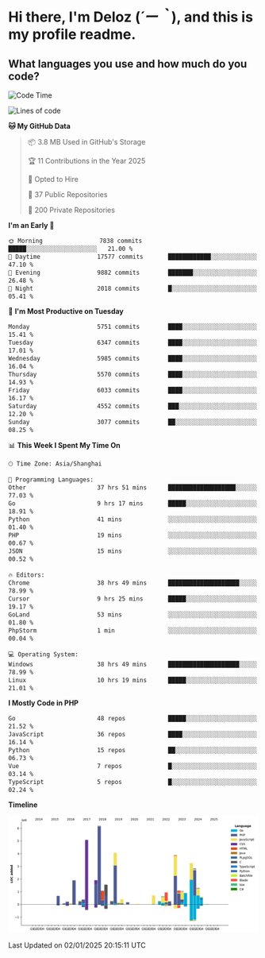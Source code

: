 # **Hi there, I'm Deloz (*´ー｀*), and this is my profile readme.**

## **What languages you use and how much do you code?**

<!--START_SECTION:waka-->
![Code Time](http://img.shields.io/badge/Code%20Time-5%2C418%20hrs%2057%20mins-blue)

![Lines of code](https://img.shields.io/badge/From%20Hello%20World%20I%27ve%20Written-42.0%20million%20lines%20of%20code-blue)

**🐱 My GitHub Data** 

> 📦 3.8 MB Used in GitHub's Storage 
 > 
> 🏆 11 Contributions in the Year 2025
 > 
> 💼 Opted to Hire
 > 
> 📜 37 Public Repositories 
 > 
> 🔑 200 Private Repositories 
 > 
**I'm an Early 🐤** 

```text
🌞 Morning                7838 commits        █████░░░░░░░░░░░░░░░░░░░░   21.00 % 
🌆 Daytime                17577 commits       ████████████░░░░░░░░░░░░░   47.10 % 
🌃 Evening                9882 commits        ███████░░░░░░░░░░░░░░░░░░   26.48 % 
🌙 Night                  2018 commits        █░░░░░░░░░░░░░░░░░░░░░░░░   05.41 % 
```
📅 **I'm Most Productive on Tuesday** 

```text
Monday                   5751 commits        ████░░░░░░░░░░░░░░░░░░░░░   15.41 % 
Tuesday                  6347 commits        ████░░░░░░░░░░░░░░░░░░░░░   17.01 % 
Wednesday                5985 commits        ████░░░░░░░░░░░░░░░░░░░░░   16.04 % 
Thursday                 5570 commits        ████░░░░░░░░░░░░░░░░░░░░░   14.93 % 
Friday                   6033 commits        ████░░░░░░░░░░░░░░░░░░░░░   16.17 % 
Saturday                 4552 commits        ███░░░░░░░░░░░░░░░░░░░░░░   12.20 % 
Sunday                   3077 commits        ██░░░░░░░░░░░░░░░░░░░░░░░   08.25 % 
```


📊 **This Week I Spent My Time On** 

```text
🕑︎ Time Zone: Asia/Shanghai

💬 Programming Languages: 
Other                    37 hrs 51 mins      ███████████████████░░░░░░   77.03 % 
Go                       9 hrs 17 mins       █████░░░░░░░░░░░░░░░░░░░░   18.91 % 
Python                   41 mins             ░░░░░░░░░░░░░░░░░░░░░░░░░   01.40 % 
PHP                      19 mins             ░░░░░░░░░░░░░░░░░░░░░░░░░   00.67 % 
JSON                     15 mins             ░░░░░░░░░░░░░░░░░░░░░░░░░   00.52 % 

🔥 Editors: 
Chrome                   38 hrs 49 mins      ████████████████████░░░░░   78.99 % 
Cursor                   9 hrs 25 mins       █████░░░░░░░░░░░░░░░░░░░░   19.17 % 
GoLand                   53 mins             ░░░░░░░░░░░░░░░░░░░░░░░░░   01.80 % 
PhpStorm                 1 min               ░░░░░░░░░░░░░░░░░░░░░░░░░   00.04 % 

💻 Operating System: 
Windows                  38 hrs 49 mins      ████████████████████░░░░░   78.99 % 
Linux                    10 hrs 19 mins      █████░░░░░░░░░░░░░░░░░░░░   21.01 % 
```

**I Mostly Code in PHP** 

```text
Go                       48 repos            █████░░░░░░░░░░░░░░░░░░░░   21.52 % 
JavaScript               36 repos            ████░░░░░░░░░░░░░░░░░░░░░   16.14 % 
Python                   15 repos            ██░░░░░░░░░░░░░░░░░░░░░░░   06.73 % 
Vue                      7 repos             █░░░░░░░░░░░░░░░░░░░░░░░░   03.14 % 
TypeScript               5 repos             █░░░░░░░░░░░░░░░░░░░░░░░░   02.24 % 
```



**Timeline**

![Lines of Code chart](https://raw.githubusercontent.com/deloz/deloz/main/assets/bar_graph.png)


 Last Updated on 02/01/2025 20:15:11 UTC
<!--END_SECTION:waka-->
